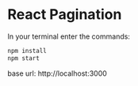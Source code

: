 # React Pagination

In your terminal enter the commands:

```bash
npm install
npm start
```

base url: http://localhost:3000
